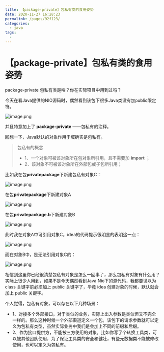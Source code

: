 ```yaml
---
title: 【package-private】包私有类的食用姿势
date: 2020-11-27 16:28:23
permalink: /pages/92f123/
categories:
  - java
tags:
  - 
---
```

# 【package-private】包私有类的食用姿势

package-private 包私有类是啥？你在实际项目中用到过吗？

<!-- more -->

今天在看Java提供的NIO源码时，偶然看到该包下很多Java类没有加public限定符。

![image.png](https://image.studying.icu/image_1606465257809.png-zjoin.image)

并且特意加上了 **package-private** ——包私有的注释。

回想一下，Java默认的对象作用于域确实是包私有。

>包私有的概念
>- 1、一个对象可被该对象所在包对象所引用，且不需要加 **import** ；
>- 2、该对象不可被该对象所在外部包或子包所引用；

比如我在包**privatepackage**下新建包私有对象C：

![image.png](https://image.studying.icu/image_1606466089584.png-zjoin.image)

在包**privatepackage**下新建对象A

![image.png](https://image.studying.icu/image_1606466063962.png-zjoin.image)

在包**privatepackage.b**下新建对象B

![image.png](https://image.studying.icu/image_1606466040985.png-zjoin.image)

此时我在对象A中可引用对象C，idea的代码提示很明显的表明这一点：

![image.png](https://image.studying.icu/image_1606466189853.png-zjoin.image)

而在对象B中，是无法引用对象C的：

![image.png](https://image.studying.icu/image_1606466253669.png-zjoin.image)

相信到这里你已经很清楚包私有对象是怎么一回事了，那么包私有对象有什么用？实际上很少人用到，如果不是今天偶然看到Java Nio下的源代码，我都要误以为 class 关键字前必须加上 public 关键字了，毕竟 idea 创建对象的时候，默认就会加上 public 关键字。

个人觉得，包私有对象，可以存在以下几种场景：
- 1、对接多个外部接口，对于类似的业务，实际上出入参数是类似但又不完全一样的。那么这种时候一个外部渠道定义一个包，该包下的请求参数就可以定义为包私有类型，虽然实际业务中我们是会加上不同的前缀和后缀。
- 2、作为接口提供方，不能被三方使用的对象。比如你写了个转换工具类，可以被其他团队使用，为了保证工具类的安全和健壮，有些元数据类不能被修改使用，也可以定义为包私有。
